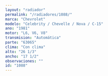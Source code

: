 ```yaml
---
layout: "radiador"
permalink: "/radiadores/1088/"
marca: "Chevrolet"
modelo: "Celebrity / Chevelle / Nova / C-15"
ano: "1981"
motor: "L6, V6, V8"
transmision: "Automática"
parte: "63065"
clima: "Con clima"
alto: "26 1/3"
ancho: "17 1/2"
observaciones: ""
id: "1088"
---
```


